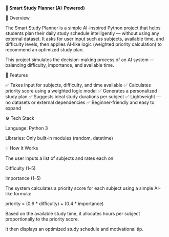 __📘 Smart Study Planner (AI-Powered)__

🧠 Overview

The Smart Study Planner is a simple AI-inspired Python project that helps students plan their daily study schedule intelligently — without using any external dataset.
It asks for user input such as subjects, available time, and difficulty levels, then applies AI-like logic (weighted priority calculation) to recommend an optimized study plan.

This project simulates the decision-making process of an AI system — balancing difficulty, importance, and available time.

🚀 Features

✅ Takes input for subjects, difficulty, and time available
✅ Calculates priority score using a weighted logic model
✅ Generates a personalized study plan
✅ Suggests ideal study durations per subject
✅ Lightweight — no datasets or external dependencies
✅ Beginner-friendly and easy to expand

⚙️ Tech Stack

Language: Python 3

Libraries: Only built-in modules (random, datetime)

💡 How It Works

The user inputs a list of subjects and rates each on:

Difficulty (1–5)

Importance (1–5)

The system calculates a priority score for each subject using a simple AI-like formula:

priority = (0.6 * difficulty) + (0.4 * importance)


Based on the available study time, it allocates hours per subject proportionally to the priority score.

It then displays an optimized study schedule and motivational tip.
